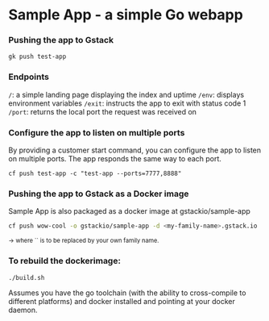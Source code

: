 # Sample App - a simple Go webapp

### Pushing the app to Gstack

```
gk push test-app
```

### Endpoints

`/`: a simple landing page displaying the index and uptime
`/env`: displays environment variables
`/exit`: instructs the app to exit with status code 1
`/port`: returns the local port the request was received on

### Configure the app to listen on multiple ports

By providing a customer start command, you can configure the app to listen on multiple ports. The app responds the same way to each port.
```
cf push test-app -c "test-app --ports=7777,8888"
```

### Pushing the app to Gstack as a Docker image

Sample App is also packaged as a docker image at gstackio/sample-app

```bash
cf push wow-cool -o gstackio/sample-app -d <my-family-name>.gstack.io
```

<small>
→ where `<my-family-name>` is to be replaced by your own family name.
</small>

### To rebuild the dockerimage:

```bash
./build.sh
```

Assumes you have the go toolchain (with the ability to cross-compile to different platforms) and docker installed and pointing at your docker daemon.
